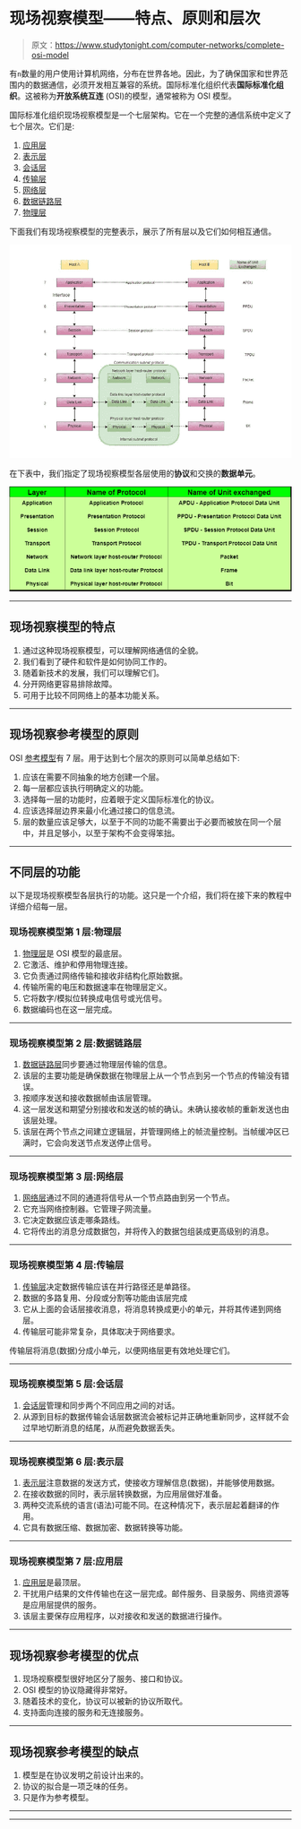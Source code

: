 # 现场视察模型——特点、原则和层次

> 原文：<https://www.studytonight.com/computer-networks/complete-osi-model>

有`n`数量的用户使用计算机网络，分布在世界各地。因此，为了确保国家和世界范围内的数据通信，必须开发相互兼容的系统。国际标准化组织代表**国际标准化组织**。这被称为**开放系统互连** (OSI)的模型，通常被称为 OSI 模型。

国际标准化组织现场视察模型是一个七层架构。它在一个完整的通信系统中定义了七个层次。它们是:

1.  [应用层](osi-model-application-layer)
2.  [表示层](osi-model-presentation-layer)
3.  [会话层](osi-model-session-layer)
4.  [传输层](osi-model-transport-layer)
5.  [网络层](osi-model-network-layer)
6.  [数据链路层](osi-model-datalink-layer)
7.  [物理层](osi-model-physical-layer)

下面我们有现场视察模型的完整表示，展示了所有层以及它们如何相互通信。

![Diagram of ISO-OSI Model](img/fd4cc4cbd700ee7434ac7b59653845c5.png)

在下表中，我们指定了现场视察模型各层使用的**协议**和交换的**数据单元**。

![Diagram of ISO-OSI Model](img/cc52eb688e77c290efb698bd112ff72f.png)

* * *

## 现场视察模型的特点

1.  通过这种现场视察模型，可以理解网络通信的全貌。
2.  我们看到了硬件和软件是如何协同工作的。
3.  随着新技术的发展，我们可以理解它们。
4.  分开网络更容易排除故障。
5.  可用于比较不同网络上的基本功能关系。

* * *

## 现场视察参考模型的原则

OSI [参考模型](reference-models)有 7 层。用于达到七个层次的原则可以简单总结如下:

1.  应该在需要不同抽象的地方创建一个层。
2.  每一层都应该执行明确定义的功能。
3.  选择每一层的功能时，应着眼于定义国际标准化的协议。
4.  应该选择层边界来最小化通过接口的信息流。
5.  层的数量应该足够大，以至于不同的功能不需要出于必要而被放在同一个层中，并且足够小，以至于架构不会变得笨拙。

* * *

## 不同层的功能

以下是现场视察模型各层执行的功能。这只是一个介绍，我们将在接下来的教程中详细介绍每一层。

### 现场视察模型第 1 层:物理层

1.  [物理层](osi-model-physical-layer)是 OSI 模型的最底层。
2.  它激活、维护和停用物理连接。
3.  它负责通过网络传输和接收非结构化原始数据。
4.  传输所需的电压和数据速率在物理层定义。
5.  它将数字/模拟位转换成电信号或光信号。
6.  数据编码也在这一层完成。

* * *

### 现场视察模型第 2 层:数据链路层

1.  [数据链路层](osi-model-datalink-layer)同步要通过物理层传输的信息。
2.  该层的主要功能是确保数据在物理层上从一个节点到另一个节点的传输没有错误。
3.  按顺序发送和接收数据帧由该层管理。
4.  这一层发送和期望分别接收和发送的帧的确认。未确认接收帧的重新发送也由该层处理。
5.  该层在两个节点之间建立逻辑层，并管理网络上的帧流量控制。当帧缓冲区已满时，它会向发送节点发送停止信号。

* * *

### 现场视察模型第 3 层:网络层

1.  [网络层](osi-model-network-layer)通过不同的通道将信号从一个节点路由到另一个节点。
2.  它充当网络控制器。它管理子网流量。
3.  它决定数据应该走哪条路线。
4.  它将传出的消息分成数据包，并将传入的数据包组装成更高级别的消息。

* * *

### 现场视察模型第 4 层:传输层

1.  [传输层](osi-model-transport-layer)决定数据传输应该在并行路径还是单路径。
2.  数据的多路复用、分段或分割等功能由该层完成
3.  它从上面的会话层接收消息，将消息转换成更小的单元，并将其传递到网络层。
4.  传输层可能非常复杂，具体取决于网络要求。

传输层将消息(数据)分成小单元，以便网络层更有效地处理它们。

* * *

### 现场视察模型第 5 层:会话层

1.  [会话层](osi-model-session-layer)管理和同步两个不同应用之间的对话。
2.  从源到目标的数据传输会话层数据流会被标记并正确地重新同步，这样就不会过早地切断消息的结尾，从而避免数据丢失。

* * *

### 现场视察模型第 6 层:表示层

1.  [表示层](osi-model-presentation-layer)注意数据的发送方式，使接收方理解信息(数据)，并能够使用数据。
2.  在接收数据的同时，表示层转换数据，为应用层做好准备。
3.  两种交流系统的语言(语法)可能不同。在这种情况下，表示层起着翻译的作用。
4.  它具有数据压缩、数据加密、数据转换等功能。

* * *

### 现场视察模型第 7 层:应用层

1.  [应用层](osi-model-application-layer)是最顶层。
2.  干扰用户结果的文件传输也在这一层完成。邮件服务、目录服务、网络资源等是应用层提供的服务。
3.  该层主要保存应用程序，以对接收和发送的数据进行操作。

* * *

## 现场视察参考模型的优点

1.  现场视察模型很好地区分了服务、接口和协议。
2.  OSI 模型的协议隐藏得非常好。
3.  随着技术的变化，协议可以被新的协议所取代。
4.  支持面向连接的服务和无连接服务。

* * *

## 现场视察参考模型的缺点

1.  模型是在协议发明之前设计出来的。
2.  协议的拟合是一项乏味的任务。
3.  只是作为参考模型。

* * *

* * *